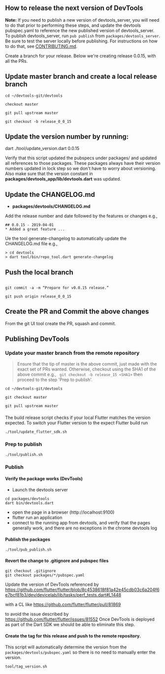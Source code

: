 ## How to release the next version of DevTools

**Note:** If you need to publish a new version of devtools_server, you will need
to do that prior to performing these steps, and update the devtools pubspec.yaml
to reference the new published version of devtools_server. To publish devtools_server, run
`pub publish` from `packages/devtools_server`. Be sure to test the server locally
before publishing. For instructions on how to do that, see
[CONTRIBUTING.md](https://github.com/flutter/devtools/blob/master/CONTRIBUTING.md#devtools-server).

Create a branch for your release. Below we're creating release 0.0.15, with all the PRs.

## Update master branch and create a local release branch
```shell
cd ~/devtools-git/devtools

checkout master

git pull upstream master

git checkout -b release_0_0_15

```

## Update the version number by running:

dart ./tool/update_version.dart 0.0.15

Verify that this script updated the pubspecs under packages/
and updated all references to those packages. These packages always have their
version numbers updated in lock step so we don't have to worry about
versioning. Also make sure that the version constant in
**packages/devtools_app/lib/devtools.dart** was updated.

## Update the CHANGELOG.md
- **packages/devtools/CHANGELOG.md**

Add the release number and date followed by the features or changes e.g.,

```
## 0.0.15 - 2019-04-01
* Added a great feature ...
```

Ue the tool generate-changelog to automatically update the CHANGELOG.md file e.g.,

```shell
> cd devtools
> dart tool/bin/repo_tool.dart generate-changelog
```

## Push the local branch

```shell

git commit -a -m “Prepare for v0.0.15 release.”

git push origin release_0_0_15
```

## Create the PR and Commit the above changes
From the git UI tool create the PR, squash and commit.

## Publishing DevTools
### Update your master branch from the remote repository
> Ensure that the tip of master is the above commit, just made with the exact set of PRs wanted.  Otherwise, checkout using the SHA1 of the above commit e.g.,
``` git checkout -b release_15 <SHA1>``` then proceed to the step 'Prep to publish'.

```shell
cd ~/devtools-git/devtools

git checkout master

git pull upstream master
```

### 

The build release script checks if your local Flutter matches the version expected.  To switch your Flutter version to the expect Flutter build run

```shell
./tool/update_flutter_sdk.sh
``` 

### Prep to publish

```shell
./tool/publish.sh
``` 

### Publish
#### Verify the package works (DevTools)

- Launch the devtools server
```
cd packages/devtools
dart bin/devtools.dart
```
- open the page in a browser (http://localhost:9100)
- flutter run an application
- connect to the running app from devtools, and verify that the pages
  generally work, and there are no exceptions in the chrome devtools log

#### Publish the packages

```shell
./tool/pub_publish.sh
```

#### Revert the change to .gitignore and pubspec files
```shell
git checkout .gitignore
git checkout packages/*/pubspec.yaml
```

Update the version of DevTools referenced by
https://github.com/flutter/flutter/blob/8c4538618f81a42e45cdb03c6a204f6e7bcf81b3/dev/devicelab/lib/tasks/perf_tests.dart#L1448

with a CL like
https://github.com/flutter/flutter/pull/81869

to avoid the issue described by https://github.com/flutter/flutter/issues/81552
Once DevTools is deployed as part of the Dart SDK we should be able to eliminate this step.


#### Create the tag for this release and push to the remote repository.
This script will automatically determine the version from the `packages/devtools/pubspec.yaml` so there
is no need to manually enter the version.
```shell
tool/tag_version.sh
```
